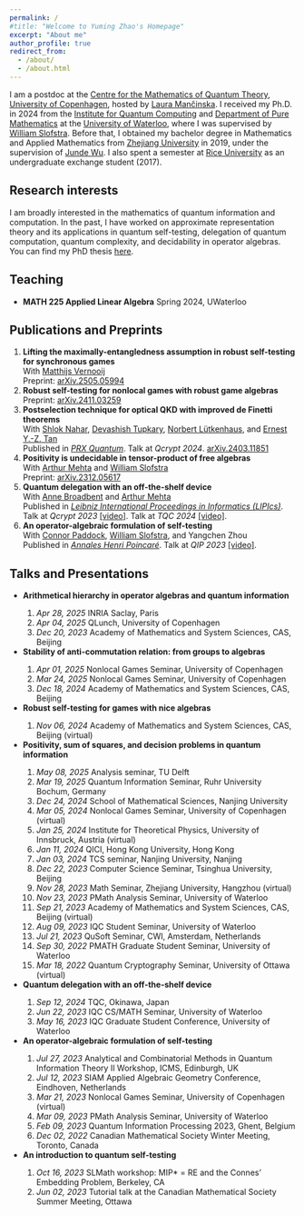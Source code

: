 ```yaml
---
permalink: /
#title: "Welcome to Yuming Zhao's Homepage"
excerpt: "About me"
author_profile: true
redirect_from: 
  - /about/
  - /about.html
---
```


I am a postdoc at the [Centre for the Mathematics of Quantum Theory](https://qmath.ku.dk/), [University of Copenhagen](https://www.ku.dk/english/), hosted by [Laura Mančinska](https://research.ku.dk/search/result/profile/?id=604782). I received my Ph.D. in 2024 from the [Institute for Quantum Computing](https://uwaterloo.ca/institute-for-quantum-computing/) and [Department of Pure Mathematics](https://uwaterloo.ca/pure-mathematics/) at the [University of Waterloo](https://uwaterloo.ca/), where I was supervised by [William Slofstra](http://elliptic.space/). Before that, I obtained my bachelor degree in Mathematics and Applied Mathematics from [Zhejiang University](https://www.zju.edu.cn/english/) in 2019, under the supervision of [Junde Wu](https://person.zju.edu.cn/en/wujunde). I also spent a semester at [Rice University](https://www.rice.edu/) as an undergraduate exchange student (2017).


<h2>Research interests</h2>

I am broadly interested in the mathematics of quantum information and computation. In the past, I have worked on approximate representation theory and its applications in quantum self-testing, delegation of quantum computation, quantum complexity, and decidability in operator algebras. You can find my PhD thesis [here](https://uwspace.uwaterloo.ca/items/46628116-f8f0-4ae2-9b0c-d1a389cb8d43).

<h2>Teaching</h2>
<ul>
  <li><b>MATH 225 Applied Linear Algebra</b> Spring 2024, UWaterloo</li>
</ul>

<h2>Publications and Preprints</h2>
<ol>

  <li>
    <b>Lifting the maximally-entangledness assumption in robust self-testing for synchronous games</b><br> 
  With <a href="https://fa.ewi.tudelft.nl/~mvernooij/index.html">Matthijs Vernooij</a><br>
    Preprint: <a href="https://arxiv.org/abs/2505.05994">arXiv.2505.05994</a>
     
  </li>
  <li>
    <b>Robust self-testing for nonlocal games with robust game algebras</b><br> 
    Preprint: <a href="https://arxiv.org/abs/2411.03259">arXiv.2411.03259</a>
     
  </li>

  <li>
    <b>Postselection technique for optical QKD with improved de Finetti theorems</b><br>
    With <a href="https://scholar.google.com/citations?user=u3wtiyUAAAAJ&hl=en">Shlok Nahar</a>, 
    <a href="https://scholar.google.ca/citations?user=QwOgOgUAAAAJ&hl=en">Devashish Tupkary</a>, 
    <a href="https://uwaterloo.ca/institute-for-quantum-computing/profiles/norbert-lutkenhaus">Norbert Lütkenhaus</a>, and 
    <a href="https://scholar.google.com/citations?user=c9S6cgIAAAAJ&hl=en">Ernest Y.-Z. Tan</a><br>
    Published in <a href="https://journals.aps.org/prxquantum/abstract/10.1103/PRXQuantum.5.040315"><em>PRX Quantum</em></a>. Talk at <em>Qcrypt 2024</em>. <a href="https://arxiv.org/abs/2403.11851">arXiv.2403.11851</a>
  </li>

  <li>
    <b>Positivity is undecidable in tensor-product of free algebras</b> <br>
    With <a href="https://mysite.science.uottawa.ca/amehta2/">Arthur Mehta</a> and 
    <a href="http://elliptic.space/">William Slofstra</a><br>
    Preprint: <a href="https://arxiv.org/abs/2312.05617">arXiv.2312.05617</a>
  </li>

  <li>
    <b>Quantum delegation with an off-the-shelf device</b> <br>
    With <a href="https://mysite.science.uottawa.ca/abroadbe/">Anne Broadbent</a> and 
    <a href="https://mysite.science.uottawa.ca/amehta2/">Arthur Mehta</a><br>
  Published in <a href="https://drops.dagstuhl.de/entities/document/10.4230/LIPIcs.TQC.2024.12"><em>Leibniz International Proceedings in Informatics (LIPIcs)</em></a>.  Talk at <em>Qcrypt 2023</em> <a href="https://www.youtube.com/watch?v=NjpF5lOewhc">[video]</a>. Talk at <em>TQC 2024</em> <a href="https://www.youtube.com/watch?v=MrZmdcxUxP0&t=3555s">[video]</a>.
  </li>

  <li>
    <b>An operator-algebraic formulation of self-testing</b> <br>
    With <a href="https://www.connorpaddock.page/home">Connor Paddock</a>, 
    <a href="http://elliptic.space/">William Slofstra</a>, and Yangchen Zhou<br>
    Published in <a href="https://doi.org/10.1007/s00023-023-01378-y"><em>Annales Henri Poincaré</em></a>. 
    Talk at <em>QIP 2023</em> <a href="https://www.youtube.com/watch?v=QsFMjlEF7Wk">[video]</a>.
  </li>
</ol>

<h2>Talks and Presentations</h2>
<ul>
  <li><b>Arithmetical hierarchy in operator algebras and quantum information </b></li>
  <ol>
  <li><em>Apr 28, 2025</em>  INRIA Saclay, Paris</li>
  <li><em>Apr 04, 2025</em>  QLunch, University of Copenhagen</li>
  <li><em>Dec 20, 2023</em> Academy of Mathematics and System Sciences, CAS, Beijing</li>
  </ol>
  <li><b>Stability of anti-commutation relation: from groups to algebras </b></li>
  <ol>
  <li><em>Apr 01, 2025</em>  Nonlocal Games Seminar, University of Copenhagen</li>
  <li><em>Mar 24, 2025</em>  Nonlocal Games Seminar, University of Copenhagen</li>
    <li><em>Dec 18, 2024</em>  Academy of Mathematics and System Sciences, CAS, Beijing</li>
  </ol>
  <li><b>Robust self-testing for games with nice algebras</b></li>
  <ol>
    <li><em>Nov 06, 2024</em>  Academy of Mathematics and System Sciences, CAS, Beijing (virtual)</li>
  </ol>

  <li><b>Positivity, sum of squares, and decision problems in quantum information</b></li>
  <ol>
  <li><em>May 08, 2025</em> Analysis seminar, TU Delft</li>
  <li><em>Mar 19, 2025</em> Quantum Information Seminar, Ruhr University Bochum, Germany</li>
  <li><em>Dec 24, 2024</em> School of Mathematical Sciences, Nanjing University</li>
    <li><em>Mar 05, 2024</em> Nonlocal Games Seminar, University of Copenhagen (virtual)</li>
    <li><em>Jan 25, 2024</em> Institute for Theoretical Physics, University of Innsbruck, Austria (virtual)</li>
    <li><em>Jan 11, 2024</em> QICI, Hong Kong University, Hong Kong</li>
    <li><em>Jan 03, 2024</em> TCS seminar, Nanjing University, Nanjing</li>
    <li><em>Dec 22, 2023</em> Computer Science Seminar, Tsinghua University, Beijing</li>
    <li><em>Nov 28, 2023</em> Math Seminar, Zhejiang University, Hangzhou (virtual)</li>
    <li><em>Nov 23, 2023</em> PMath Analysis Seminar, University of Waterloo</li>
    <li><em>Sep 21, 2023</em> Academy of Mathematics and System Sciences, CAS, Beijing (virtual)</li>
    <li><em>Aug 09, 2023</em> IQC Student Seminar, University of Waterloo</li>
    <li><em>Jul 21, 2023</em> QuSoft Seminar, CWI, Amsterdam, Netherlands</li>
    <li><em>Sep 30, 2022</em> PMATH Graduate Student Seminar, University of Waterloo</li>
    <li><em>Mar 18, 2022</em> Quantum Cryptography Seminar, University of Ottawa (virtual)</li>
  </ol>

  <li><b>Quantum delegation with an off-the-shelf device</b></li>
  <ol>
    <li><em>Sep 12, 2024</em> TQC, Okinawa, Japan</li>
    <li><em>Jun 22, 2023</em> IQC CS/MATH Seminar, University of Waterloo</li>
    <li><em>May 16, 2023</em> IQC Graduate Student Conference, University of Waterloo</li>
  </ol>

  <li><b>An operator-algebraic formulation of self-testing</b></li>
  <ol>
    <li><em>Jul 27, 2023</em> Analytical and Combinatorial Methods in Quantum Information Theory II Workshop, ICMS, Edinburgh, UK</li>
    <li><em>Jul 12, 2023</em> SIAM Applied Algebraic Geometry Conference, Eindhoven, Netherlands</li>
    <li><em>Mar 21, 2023</em> Nonlocal Games Seminar, University of Copenhagen (virtual)</li>
    <li><em>Mar 09, 2023</em> PMath Analysis Seminar, University of Waterloo</li>
    <li><em>Feb 09, 2023</em> Quantum Information Processing 2023, Ghent, Belgium</li>
    <li><em>Dec 02, 2022</em> Canadian Mathematical Society Winter Meeting, Toronto, Canada</li>
  </ol>

  <li><b>An introduction to quantum self-testing</b></li>
  <ol>
    <li><em>Oct 16, 2023</em> SLMath workshop: MIP* = RE and the Connes’ Embedding Problem, Berkeley, CA</li>
    <li><em>Jun 02, 2023</em> Tutorial talk at the Canadian Mathematical Society Summer Meeting, Ottawa</li>
  </ol>
</ul>

